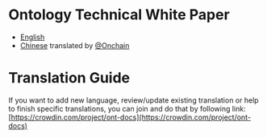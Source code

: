 # Ontology Technical White Paper

 - [English](https://github.com/ontio/Documentation/blob/master/Ontology-technology-white-paper-EN.pdf)
 - [Chinese](https://ont.io/wp/Ontology-technology-white-paper-ZH.pdf)  translated by  [@Onchain](http://www.onchain.com)

# [](https://github.com/ontio/Documentation/blob/master/README.md#translation-guide)Translation Guide
If you want to add new language, review/update existing translation or help to finish specific translations, you can join and do that by following link:  [https://crowdin.com/project/ont-docs](https://crowdin.com/project/ont-docs)
